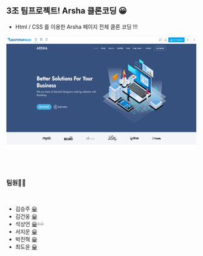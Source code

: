 ## **3조 팀프로젝트! Arsha 클론코딩** 😀
- Html / CSS 를 이용한 Arsha 페이지 전체 클론 코딩 !!!

<img src="images/arsha.png" width="500" height="300">

<br><br>

### 팀원🙋‍♀️

<br>

- 김승주 [😀](https://github.com/SeungJooKim)
- 김건웅 [😀](https://github.com/woong7)
- 석상언 [😀](https://github.com/sharpcoder312)💦💦
- 서지운 [😀](https://github.com/s-jiun)
- 박진혁 [😀](https://github.com/zinhyeok)
- 최도윤 [😀](https://github.com/cdy9777)
